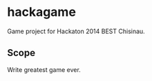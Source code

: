 hackagame
=========

Game project for Hackaton 2014 BEST Chisinau.

Scope
-----

Write greatest game ever.
